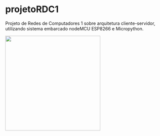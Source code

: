# projetoRDC1
Projeto de Redes de Computadores 1 sobre arquitetura cliente-servidor, utilizando sistema embarcado nodeMCU ESP8266 e Micropython.


<span align="center">
  <img src="https://www.baudaeletronica.com.br/media/catalog/product/cache/1/image/9df78eab33525d08d6e5fb8d27136e95/n/o/nodemcu_1_1.jpg" width="300px"       height="300px" />
</span>
